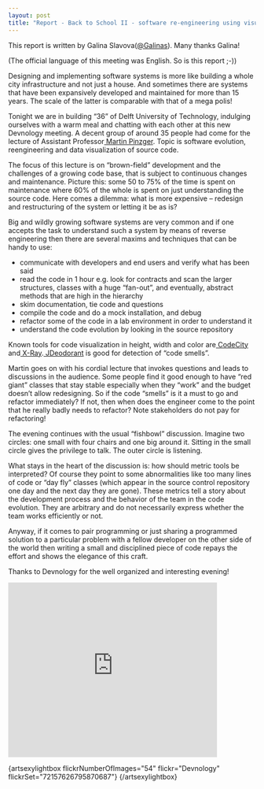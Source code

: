 ```yaml
---
layout: post
title: "Report - Back to School II - software re-engineering using visualization"
---
```


This report is written by Galina Slavova([@Galinas](http://twitter.com/Galinas)). Many thanks Galina!

(The official language of this meeting was English. So is this report ;-))

Designing and implementing software systems is more like building a whole city infrastructure and not just a house. And sometimes there are systems that have been expansively developed and maintained for more than 15 years. The scale of the latter is comparable with that of a mega polis!

Tonight we are in building &ldquo;36&rdquo; of Delft University of Technology, indulging ourselves with a warm meal and chatting with each other at this new Devnology meeting. A decent group of around 35 people had come for the lecture of Assistant Professor[ Martin Pinzger](http://swerl.tudelft.nl/bin/view/MartinPinzger/WebHome). Topic is software evolution, reengineering and data visualization of source code.

The focus of this lecture is on &ldquo;brown-field&rdquo; development and the challenges of a growing code base, that is subject to continuous changes and maintenance. Picture this: some 50 to 75% of the time is spent on maintenance where 60% of the whole is spent on just understanding the source code. Here comes a dilemma: what is more expensive &ndash; redesign and restructuring of the system or letting it be as is?

Big and wildly growing software systems are very common and if one accepts the task to understand such a system by means of reverse engineering then there are several maxims and techniques that can be handy to use:&nbsp;

*   communicate with developers and end users and verify what has been said
*   read the code in 1 hour e.g. look for contracts and scan the larger structures, classes with a huge &ldquo;fan-out&rdquo;, and eventually, abstract methods that are high in the hierarchy
*   skim documentation, tie code and questions
*   compile the code and do a mock installation, and debug
*   refactor some of the code in a lab environment in order to understand it&nbsp;
*   understand the code evolution by looking in the source repository

Known tools for code visualization in height, width and color are[ CodeCity](http://www.inf.usi.ch/phd/wettel/codecity.html) and[ X-Ray](http://eclipse-plugins.info/eclipse/plugin_details.jsp?id=1839).[ JDeodorant](http://java.uom.gr/~jdeodorant/) is good for detection of &ldquo;code smells&rdquo;.

Martin goes on with his cordial lecture that invokes questions and leads to discussions in the audience. Some people find it good enough to have &ldquo;red giant&rdquo; classes that stay stable especially when they &ldquo;work&rdquo; and the budget doesn&rsquo;t allow redesigning. So if the code &ldquo;smells&rdquo; is it a must to go and refactor immediately? If not, then when does the engineer come to the point that he really badly needs to refactor? Note stakeholders do not pay for refactoring!

The evening continues with the usual &ldquo;fishbowl&rdquo; discussion. Imagine two circles: one small with four chairs and one big around it. Sitting in the small circle gives the privilege to talk. The outer circle is listening.

What stays in the heart of the discussion is: how should metric tools be interpreted? Of course they point to some abnormalities like too many lines of code or &ldquo;day fly&rdquo; classes (which appear in the source control repository one day and the next day they are gone). These metrics tell a story about the development process and the behavior of the team in the code evolution. They are arbitrary and do not necessarily express whether the team works efficiently or not.

Anyway, if it comes to pair programming or just sharing a programmed solution to a particular problem with a fellow developer on the other side of the world then writing a small and disciplined piece of code repays the effort and shows the elegance of this craft.

Thanks to Devnology for the well organized and interesting evening!

<iframe src="http://www.slideshare.net/slideshow/embed_code/8255463" width="425" height="355" frameborder="0" marginwidth="0" marginheight="0" scrolling="no"></iframe>

{artsexylightbox flickrNumberOfImages="54" flickr="Devnology" flickrSet="72157626795870687"} {/artsexylightbox}
